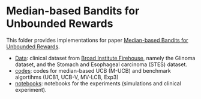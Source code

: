 # Median-based Bandits for Unbounded Rewards

This folder provides implementations for paper [Median-based Bandits for Unbounded Rewards](http://to_be_added.com). 

- [Data](https://github.com/chengsoonong/eheye/tree/master/UCB/M_UCB/Data): clinical dataset from [Broad Institute Firehouse](https://gdac.broadinstitute.org), namely the Glinoma dataset, and the Stomach and Esophageal carcinoma (STES) dataset.
- [codes](https://github.com/chengsoonong/eheye/tree/master/UCB/M_UCB/codes): codes for median-based UCB (M-UCB) and benchmark algortihms (UCB1, UCB-V, MV-LCB, Exp3)
- [notebooks](https://github.com/chengsoonong/eheye/tree/master/UCB/M_UCB/notebooks): notebooks for the experiments (simulations and clinical experiment).
